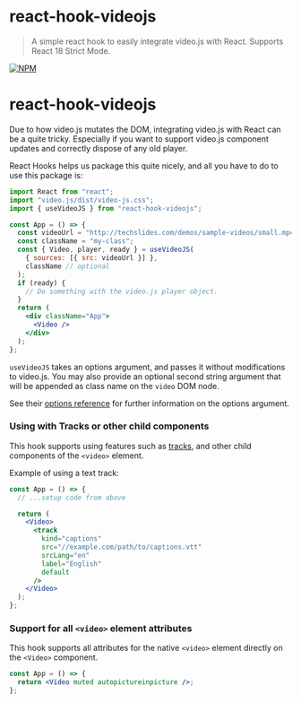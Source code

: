 # react-hook-videojs

> A simple react hook to easily integrate video.js with React. Supports React 18 Strict Mode.

[![NPM](https://img.shields.io/npm/v/react-hook-videojs.svg)](https://www.npmjs.com/package/react-hook-videojs)

# react-hook-videojs

Due to how video.js mutates the DOM, integrating video.js with React can be a quite tricky. Especially if you want to support video.js component updates and correctly dispose of any old player.

React Hooks helps us package this quite nicely, and all you have to do to use this package is:

```jsx
import React from "react";
import "video.js/dist/video-js.css";
import { useVideoJS } from "react-hook-videojs";

const App = () => {
  const videoUrl = "http://techslides.com/demos/sample-videos/small.mp4";
  const className = "my-class";
  const { Video, player, ready } = useVideoJS(
    { sources: [{ src: videoUrl }] },
    className // optional
  );
  if (ready) {
    // Do something with the video.js player object.
  }
  return (
    <div className="App">
      <Video />
    </div>
  );
};
```

`useVideoJS` takes an options argument, and passes it without modifications to video.js.
You may also provide an optional second string argument that will be appended as class name on the `video` DOM node.

See their [options reference](https://docs.videojs.com/tutorial-options.html) for further information on the options argument.

### Using with Tracks or other child components

This hook supports using features such as [tracks](https://docs.videojs.com/tutorial-tracks.html#text-tracks), and other child components of the `<video>` element.

Example of using a text track:

```jsx
const App = () => {
  // ...setup code from above

  return (
    <Video>
      <track
        kind="captions"
        src="//example.com/path/to/captions.vtt"
        srcLang="en"
        label="English"
        default
      />
    </Video>
  );
};
```

### Support for all `<video>` element attributes

This hook supports all attributes for the native `<video>` element directly on the `<Video>` component.

```jsx
const App = () => {
  return <Video muted autopictureinpicture />;
};
```
